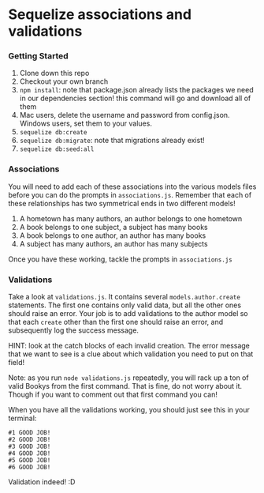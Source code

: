 # Sequelize associations and validations

### Getting Started
1. Clone down this repo
1. Checkout your own branch
1. `npm install`: note that package.json already lists the packages we need in our dependencies section! this command will go and download all of them
1. Mac users, delete the username and password from config.json. Windows users, set them to your values.
1. `sequelize db:create`
1. `sequelize db:migrate`: note that migrations already exist!
1. `sequelize db:seed:all`

### Associations
You will need to add each of these associations into the various models files before you can do the prompts in `associations.js`. Remember that each of these relationships has two symmetrical ends in two different models!
1. A hometown has many authors, an author belongs to one hometown
1. A book belongs to one subject, a subject has many books
1. A book belongs to one author, an author has many books
1. A subject has many authors, an author has many subjects

Once you have these working, tackle the prompts in `associations.js`

### Validations
Take a look at `validations.js`. It contains several `models.author.create` statements. The first one contains only valid data, but all the other ones should raise an error. Your job is to add validations to the author model so that each `create` other than the first one should raise an error, and subsequently log the success message.

HINT: look at the catch blocks of each invalid creation. The error message that we want to see is a clue about which validation you need to put on that field!

Note: as you run `node validations.js` repeatedly, you will rack up a ton of valid Bookys from the first command. That is fine, do not worry about it. Though if you want to comment out that first command you can!

When you have all the validations working, you should just see this in your terminal:
```
#1 GOOD JOB!
#2 GOOD JOB!
#3 GOOD JOB!
#4 GOOD JOB!
#5 GOOD JOB!
#6 GOOD JOB!
```
Validation indeed! :D
